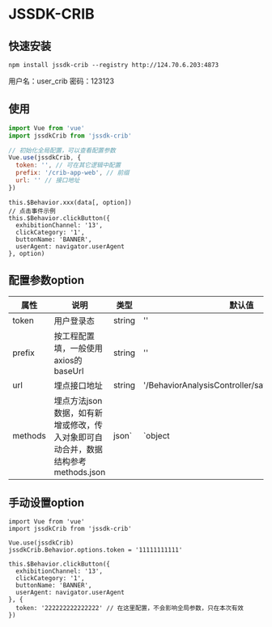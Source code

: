 # JSSDK-CRIB

## 快速安装

```
npm install jssdk-crib --registry http://124.70.6.203:4873
```
用户名：user_crib
密码：123123

## 使用
``` main.js
import Vue from 'vue'
import jssdkCrib from 'jssdk-crib'

// 初始化全局配置，可以查看配置参数
Vue.use(jssdkCrib, {
  token: '', // 可在其它逻辑中配置
  prefix: '/crib-app-web', // 前缀
  url: '' // 接口地址
})
```

``` 业务组件中，埋点使用方法
this.$Behavior.xxx(data[, option])
// 点击事件示例
this.$Behavior.clickButton({
  exhibitionChannel: '13',
  clickCategory: '1',
  buttonName: 'BANNER',
  userAgent: navigator.userAgent
}, option)
```

## 配置参数option

| 属性 | 说明 | 类型 | 默认值 | 必填 |
|--------|--------|--------|--------|--------|
| token | 用户登录态 | string | '' | 必填 |
| prefix | 按工程配置填，一般使用axios的baseUrl | string | '' | 必填 |
| url | 埋点接口地址 | string | '/BehaviorAnalysisController/saveBehaviorAnalysis' | 非必填 |
| methods | 埋点方法json数据，如有新增或修改，传入对象即可自动合并，数据结构参考methods.json | json`|`object | /src/methods.json | 非必填 |

## 手动设置option

``` 示例
import Vue from 'vue'
import jssdkCrib from 'jssdk-crib'

Vue.use(jssdkCrib)
jssdkCrib.Behavior.options.token = '11111111111'
```

```
this.$Behavior.clickButton({
  exhibitionChannel: '13',
  clickCategory: '1',
  buttonName: 'BANNER',
  userAgent: navigator.userAgent
}, {
  token: '222222222222222' // 在这里配置，不会影响全局参数，只在本次有效
})
```